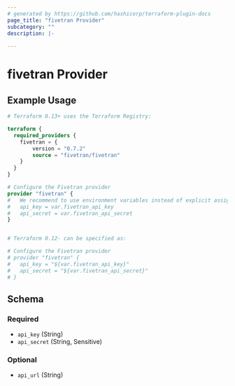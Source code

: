 ```yaml
---
# generated by https://github.com/hashicorp/terraform-plugin-docs
page_title: "fivetran Provider"
subcategory: ""
description: |-
  
---
```


# fivetran Provider

## Example Usage

```terraform
# Terraform 0.13+ uses the Terraform Registry:

terraform {
  required_providers {
    fivetran = {
        version = "0.7.2"                            
        source = "fivetran/fivetran"
    }
  }
}

# Configure the Fivetran provider
provider "fivetran" {
#   We recommend to use environment variables instead of explicit assignment
#   api_key = var.fivetran_api_key
#   api_secret = var.fivetran_api_secret
}


# Terraform 0.12- can be specified as:

# Configure the Fivetran provider
# provider "fivetran" {
#   api_key = "${var.fivetran_api_key}"
#   api_secret = "${var.fivetran_api_secret}"
# }
```

## Schema

### Required

- `api_key` (String)
- `api_secret` (String, Sensitive)

### Optional

- `api_url` (String)